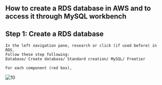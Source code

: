 ## How to create a RDS database in AWS and to access it through MySQL workbench ##

## Step 1: Create a RDS database 

```{r}
In the left navigation pane, research or click (if used before) in RDS. 
Follow these step following: 
Database/ Create database/ Standard creation/ MySQL/ Freetier

For each component (red box), 
```

![10](https://user-images.githubusercontent.com/51121757/70648100-45a3bf80-1c42-11ea-8e5a-6984fb620f5a.PNG)

